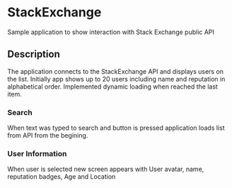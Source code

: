 # StackExchange

Sample application to show interaction with Stack Exchange public API

## Description

The application connects to the StackExchange API and displays users
on the list. Initially app shows up to 20 users including name and 
reputation in alphabetical order. Implemented dynamic loading when
reached the last item.

### Search

When text was typed to search and button is pressed application loads
list from API from the begining. 

### User Information

When user is selected new screen appears with User avatar, name, reputation
badges, Age and Location 
